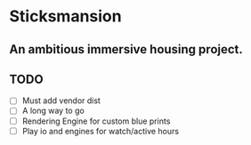 # Sticksmansion

An ambitious immersive housing project.
---




## TODO

- [ ] Must add vendor dist
- [ ] A long way to go
- [ ] Rendering Engine for custom blue prints
- [ ] Play io and engines for watch/active hours
